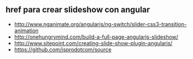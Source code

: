 ## href para crear slideshow con angular

+ http://www.nganimate.org/angularjs/ng-switch/slider-css3-transition-animation
+ http://onehungrymind.com/build-a-full-page-angularjs-slideshow/
+ http://www.sitepoint.com/creating-slide-show-plugin-angularjs/ 
+ https://github.com/jsprodotcom/source
